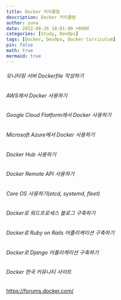 ```yaml
---
title: Docker 커리큘럼
description: Docker 커리큘럼
author: yuna
date: 2022-08-26 18:01:00 +0900
categories: [Study, DevOps]
tags: [Docker, DevOps, Docker Curriculum]
pin: false
math: true
mermaid: true
---
```


###### 모니터링 서버 Dockerfile 작성하기

###### AWS에서 Docker 사용하기

###### Google Cloud Flatform에서 Docker 사용하기

###### Microsoft Azure에서 Docker 사용하기

###### Docker Hub 사용하기

###### Docker Remote API 사용하기

###### Core OS 사용하기(etcd, systemd, fleet)

###### Docker로 워드프로세스 블로그 구축하기

###### Docker로 Ruby on Rails 어플리케이션 구축하기

###### Docker로 Django 어플리케이션 구축하기

###### Docker 한국 커뮤니티 사이트

https://forums.docker.com/

